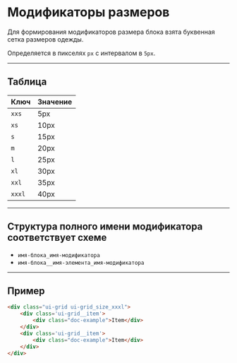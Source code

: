 <!--
docs/base/sizes|1
-->

# Модификаторы размеров

Для формирования модификаторов размера блока взята буквенная сетка размеров одежды.

Определяется в пикселях `px` с интервалом в `5px`.

---

## Таблица

|  Ключ  | Значение |
|--------|----------|
| `xxs`  |   5px    |
| `xs`   |   10px   |
| `s`    |   15px   |
| `m`    |   20px   |
| `l`    |   25px   |
| `xl`   |   30px   |
| `xxl`  |   35px   |
| `xxxl` |   40px   |

---

## Структура полного имени модификатора соответствует схеме

- `имя-блока_имя-модификатора`
- `имя-блока__имя-элемента_имя-модификатора`

---

## Пример

``` html
<div class="ui-grid ui-grid_size_xxxl">
    <div class='ui-grid__item'>
        <div class="doc-example">Item</div>
    </div>
    <div class='ui-grid__item'>
        <div class="doc-example">Item</div>
    </div>
</div>
```
